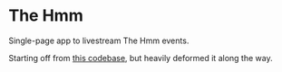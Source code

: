 # The Hmm

Single-page app to livestream The Hmm events.

Starting off from [this codebase](https://mux.com/articles/how-to-build-your-own-live-streaming-app-with-mux-video/), but heavily deformed it along the way.
